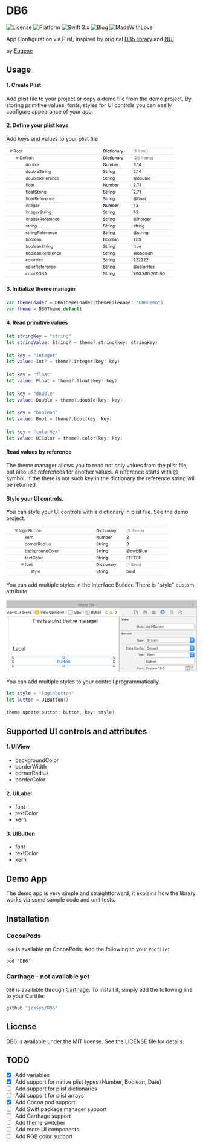 # DB6

![License](https://img.shields.io/badge/License-MIT-lightgrey.svg)
![Platform](https://img.shields.io/badge/Platforms-iOS-red.svg)
![Swift 3.x](https://img.shields.io/badge/Swift-3.x-blue.svg) 
[![Blog](https://img.shields.io/badge/Blog-jeksys.github.io-blue.svg)](https://jeksys.github.io/)
![MadeWithLove](https://img.shields.io/badge/Made%20with%20%E2%9D%A4-Canada-red.svg)

App Configuration via Plist, inspired by original [DB5 library](https://github.com/brentsimmons/DB5) and [NUI](https://github.com/tombenner/nui)

by [Eugene](https://jeksys.github.io/)

## Usage

#### 1. Create Plist
Add plist file to your project or copy a demo file from the demo project. By storing primitive values, fonts, styles for UI controls you can easily configure appearance of your app. 

#### 2. Define your plist keys
Add keys and values to your plist file

![](./Images/1_plistValues.png)

#### 3. Initialize theme manager

```swift
var themeLoader = DB6ThemeLoader(themeFilename: "DB6Demo")
var theme = DB6Theme.default
```

#### 4. Read primitive values

```swift
let stringKey = "string"
let stringValue: String? = theme?.string(key: stringKey)

let key = "integer"
let value: Int? = theme?.integer(key: key)

let key = "float"
let value: Float = theme?.float(key: key)

let key = "double"
let value: Double = theme?.double(key: key)

let key = "boolean"
let value: Bool = theme?.bool(key: key)

let key = "colorHex"
let value: UIColor = theme?.color(key: key)
```

#### Read values by reference

The theme manager allows you to read not only values from the plist file, but also use references for another values. A reference starts with @ symbol. If the there is not such key in the dictionary the reference string will be returned. 


#### Style your UI controls. 

You can style your UI controls with a dictionary in plist file. See the demo project. 

![](./Images/2_plistUIButton.png)

You can add multiple styles in the Interface Builder. There is "style" custom  attribute.

![](./Images/3_ib_uibutton.png)

You can add multiple styles to your controll programmatically. 

```swift
let style = "loginbutton"
let button = UIButton()

theme.update(button: button, key: style)
```

## Supported UI controls and attributes

#### 1. UIView

- backgroundColor
- borderWidth
- cornerRadius
- borderColor


#### 2. UILabel

- font
- textColor
- kern


#### 3. UIButton
- font
- textColor
- kern


## Demo App
The demo app is very simple and straightforward, it explains how the library works via some sample code and unit tests.


## Installation

### CocoaPods

`DB6` is available on CocoaPods.
Add the following to your `Podfile`:

```swift
pod 'DB6'
```

### Carthage - not available yet
`DB6` is available through [Carthage](https://github.com/Carthage/Carthage). To install it, simply add the following line to your Cartfile:

```swift
github "jeksys/DB6"
```

## License

DB6 is available under the MIT license. See the LICENSE file for details.


## TODO 

- [x] Add variables
- [x] Add support for native plist types (Number, Boolean, Date)
- [ ] Add support for plist dictionaries
- [ ] Add support for plist arrays
- [x] Add Cocoa pod support
- [ ] Add Swift package manager support
- [ ] Add Carthage support
- [ ] Add theme switcher
- [ ] Add more UI components
- [ ] Add RGB color support
